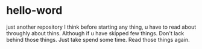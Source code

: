 # hello-word
just another repository
I think before starting any thing, u have to read about throughly about thins. Although if u have skipped few things. Don't lack behind those things. Just take spend some time. Read those things again.
